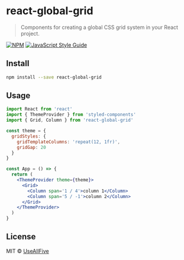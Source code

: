 # react-global-grid

> Components for creating a global CSS grid system in your React project.

[![NPM](https://img.shields.io/npm/v/react-global-grid.svg)](https://www.npmjs.com/package/react-global-grid) [![JavaScript Style Guide](https://img.shields.io/badge/code_style-standard-brightgreen.svg)](https://standardjs.com)

## Install

```bash
npm install --save react-global-grid
```

## Usage

```jsx
import React from 'react'
import { ThemeProvider } from 'styled-components'
import { Grid, Column } from 'react-global-grid'

const theme = {
  gridStyles: {
    gridTemplateColumns: 'repeat(12, 1fr)',
    gridGap: 20
  }
}

const App = () => {
  return (
    <ThemeProvider theme={theme}>
      <Grid>
        <Column span='1 / 4'>column 1</Column>
        <Column span='5 / -1'>column 2</Column>
      </Grid>
    </ThemeProvider>
  )
}
```

## License

MIT © [UseAllFive](https://github.com/UseAllFive)
